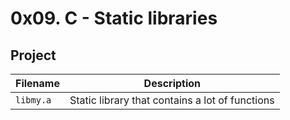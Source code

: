 # 0x09. C - Static libraries

## Project

| Filename | Description |
| -------- | ----------- |
| `libmy.a` | Static library that contains a lot of functions |
